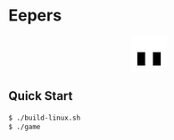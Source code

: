 # Eepers

<p align=center>
  <img src="./assets/icon.png">
</p>

## Quick Start

```console
$ ./build-linux.sh
$ ./game
```
